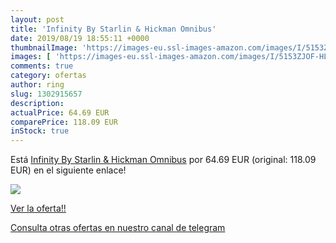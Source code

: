 ```yaml
---
layout: post
title: 'Infinity By Starlin & Hickman Omnibus'
date: 2019/08/19 18:55:11 +0000
thumbnailImage: 'https://images-eu.ssl-images-amazon.com/images/I/5153ZJOF-HL._SL200_.jpg'
images: [ 'https://images-eu.ssl-images-amazon.com/images/I/5153ZJOF-HL._SL200_.jpg' ]
comments: true
category: ofertas
author: ring
slug: 1302915657
description:
actualPrice: 64.69 EUR
comparePrice: 118.09 EUR
inStock: true
---
```


Está [Infinity By Starlin & Hickman Omnibus](https://www.amazon.com/dp/1302915657/?tag=redken08-20) por 64.69 EUR (original: 118.09 EUR) en el siguiente enlace!

[![](https://images-eu.ssl-images-amazon.com/images/I/5153ZJOF-HL._SL200_.jpg)](https://www.amazon.com/dp/1302915657/?tag=redken08-20)

[Ver la oferta!!](https://www.amazon.com/dp/1302915657/?tag=redken08-20)

[Consulta otras ofertas en nuestro canal de telegram](https://t.me/s/ofertas25)
